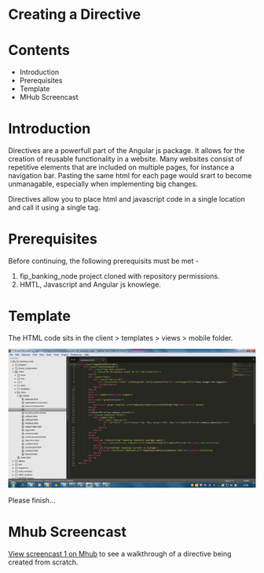# Creating a Directive

# Contents

* Introduction
* Prerequisites
* Template
* MHub Screencast

# Introduction

Directives are a powerfull part of the Angular js package. It allows for the creation of reusable functionality in a website. Many websites consist of repetitive elements that are included on multiple pages, for instance a navigation bar. Pasting the same html for each page would srart to become unmanagable, especially when implementing big changes.  

Directives allow you to place html and javascript code in a single location and call it using a single tag. 

# Prerequisites

Before continuing, the following prerequisits must be met -

1. fip_banking_node project cloned with repository permissions.
2. HMTL, Javascript and Angular js knowlege.

# Template

The HTML code sits in the client > templates > views > mobile folder. 

![alt text](/Images/template.png)

Please finish...

# Mhub Screencast

[View screencast 1 on Mhub](http://link.mhub.tv/?t=RjYbla) to see a walkthrough of a directive being created from scratch.
